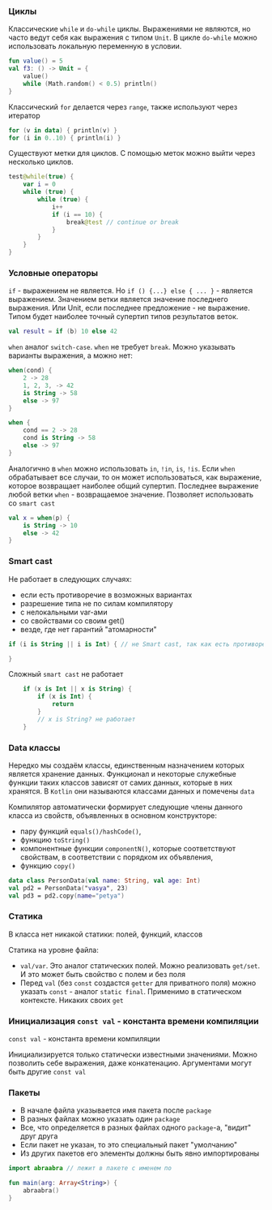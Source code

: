 ### Циклы

Классические `while` и `do-while` циклы. Выражениями не являются, но часто ведут себя как выражения с типом `Unit`. В цикле `do-while` можно использовать локальную переменную в условии.

```kotlin
fun value() = 5
val f3: () -> Unit = {
    value()
    while (Math.random() < 0.5) println()
}
```

Классический `for` делается через `range`, также используют через итератор
```kotlin
for (v in data) { println(v) }
for (i in 0..10) { println(i) }
```

Существуют метки для циклов. С помощью меток можно выйти через несколько циклов.
```kotlin
test@while(true) {
    var i = 0
    while (true) {
        while (true) {
            i++
            if (i == 10) {
                break@test // continue or break
            }
        }
    }
}
```

### Условные операторы

`if` - выражением не является. Но `if () {...} else { ... }` - является выражением. Значением ветки является значение последнего выражения. Или Unit, если последнее предложение - не выражение. Типом будет наиболее точный супертип типов результатов веток.

```kotlin
val result = if (b) 10 else 42
```

`when` аналог `switch-case`. `when` не требует `break`. Можно указывать варианты выражения, а можно нет:

```kotlin
when(cond) {
    2 -> 28
    1, 2, 3, -> 42
    is String -> 58
    else -> 97
}

when {
    cond == 2 -> 28
    cond is String -> 58
    else -> 97
}
```

Аналогично в `when` можно использовать `in`, `!in`, `is`, `!is`. Если `when` обрабатывает все случаи, то он может использоваться, как выражение, которое возвращает наиболее общий супертип. Последнее выражение любой ветки `when` - возвращаемое значение. Позволяет использовать со `smart cast`

```kotlin
val x = when(p) {
    is String -> 10
    else -> 42
}
```

### Smart cast
Не работает в следующих случаях:
- если есть противоречие в возможных вариантах
- разрешение типа не по силам компилятору
- c нелокальными var-ами
- со свойствами со своим get()
- везде, где нет гарантий "атомарности"

```kotlin
if (i is String || i is Int) { // не Smart cast, так как есть противоречия

}
```
Сложный `smart cast` не работает

```kotlin
    if (x is Int || x is String) {
        if (x is Int) {
            return
        }
        // x is String? не работает
    }
```

### Data классы

Нередко мы создаём классы, единственным назначением которых является хранение данных. Функционал и некоторые служебные функции таких классов зависят от самих данных, которые в них хранятся. В `Kotlin` они называются классами данных и помечены `data`

Компилятор автоматически формирует следующие члены данного класса из свойств, объявленных в основном конструкторе:

- пару функций `equals()/hashCode()`,
- функцию `toString()`
- компонентные функции `componentN()`, которые соответствуют свойствам, в соответствии с порядком их объявления,
- функцию `copy()`

```kotlin
data class PersonData(val name: String, val age: Int)
val pd2 = PersonData("vasya", 23)
val pd3 = pd2.copy(name="petya")
```

### Статика

В класса нет никакой статики: полей, функций, классов

Статика на уровне файла:
- `val/var`. Это аналог статических полей. Можно реализовать `get/set`. И это может быть свойство с полем и без поля
- Перед `val` (без `const` создастся `getter` для приватного поля) можно указать `const` - аналог `static final`. Применимо в статическом контексте. Никаких своих `get`

### Инициализация `const val` - константа времени компиляции

`const val` - константа времени компиляции

Инициализируется только статически известными значениями. Можно позволить себе выражения, даже конкатенацию. Аргументами могут быть другие `const val`

### Пакеты

- В начале файла указывается имя пакета после `package`
- В разных файлах можно указать один `package`
- Все, что определяется в разных файлах одного `package`-а, "видит" друг друга
- Если пакет не указан, то это специальный пакет "умолчанию"
- Из других пакетов его элементы должны быть явно импортированы

```kotlin
import abraabra // лежит в пакете с именем по

fun main(arg: Array<String>) {
    abraabra()
}
```
